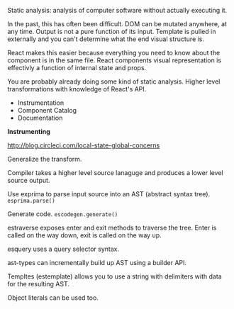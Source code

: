 Static analysis: analysis of computer software without actually executing it.

In the past, this has often been difficult.  DOM can be mutated anywhere, at any time.  Output is not a pure function of its input.  Template is pulled in externally and you can't determine what the end visual structure is.

React makes this easier because everything you need to know about the component is in the same file.  React components visual representation is effectivly a function of internal state and props.

You are probably already doing some kind of static analysis.  Higher level transformations with knowledge of React's API.

* Instrumentation
* Component Catalog
* Documentation

**Instrumenting**

http://blog.circleci.com/local-state-global-concerns

Generalize the transform.

Compiler takes a higher level source lanaguge and produces a lower level source output.

Use exprima to parse input source into an AST (abstract syntax tree).  `esprima.parse()`

Generate code.  `escodegen.generate()`

estraverse exposes enter and exit methods to traverse the tree.  Enter is called on the way down, exit is called on the way up.

esquery uses a query selector syntax.

ast-types can incrementally build up AST using a builder API.

Templtes (estemplate) allows you to use a string with delimiters with data for the resulting AST.

Object literals can be used too.

